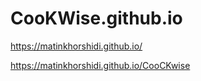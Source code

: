 # CooKWise.github.io

https://matinkhorshidi.github.io/


https://matinkhorshidi.github.io/CooCKwise
